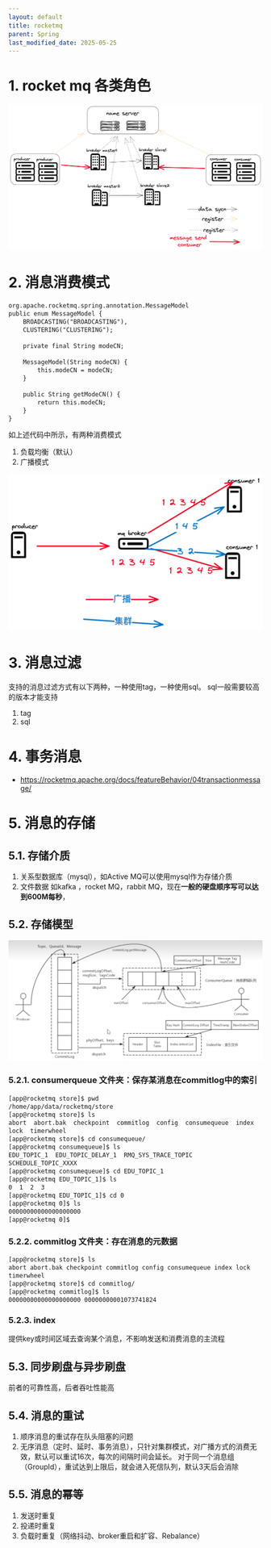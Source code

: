 ```yaml
---
layout: default
title: rocketmq
parent: Spring
last_modified_date: 2025-05-25
---
```


# 1. rocket mq 各类角色

![rocketmq_role.png](img%2Frocketmq_role.png)

# 2. 消息消费模式

```shell 
org.apache.rocketmq.spring.annotation.MessageModel
public enum MessageModel {
    BROADCASTING("BROADCASTING"),
    CLUSTERING("CLUSTERING");

    private final String modeCN;

    MessageModel(String modeCN) {
        this.modeCN = modeCN;
    }

    public String getModeCN() {
        return this.modeCN;
    }
}

```
如上述代码中所示，有两种消费模式
1. 负载均衡（默认）
2. 广播模式

![img.png](img/rocketmq_message_model.png)

# 3. 消息过滤
支持的消息过滤方式有以下两种，一种使用tag，一种使用sql。
sql一般需要较高的版本才能支持
1. tag
2. sql

# 4. 事务消息

- https://rocketmq.apache.org/docs/featureBehavior/04transactionmessage/

# 5. 消息的存储

## 5.1. 存储介质

1. 关系型数据库（mysql），如Active MQ可以使用mysql作为存储介质
2. 文件数据 如kafka ，rocket MQ，rabbit MQ，现在**一般的硬盘顺序写可以达到600M每秒**，

## 5.2. 存储模型
![img.png](img/rocketmq-disk-model.png)
### 5.2.1. consumerqueue 文件夹：保存某消息在commitlog中的索引

```shell
[app@rocketmq store]$ pwd
/home/app/data/rocketmq/store
[app@rocketmq store]$ ls
abort  abort.bak  checkpoint  commitlog  config  consumequeue  index  lock  timerwheel
[app@rocketmq store]$ cd consumequeue/
[app@rocketmq consumequeue]$ ls
EDU_TOPIC_1  EDU_TOPIC_DELAY_1  RMQ_SYS_TRACE_TOPIC  SCHEDULE_TOPIC_XXXX
[app@rocketmq consumequeue]$ cd EDU_TOPIC_1
[app@rocketmq EDU_TOPIC_1]$ ls
0  1  2  3
[app@rocketmq EDU_TOPIC_1]$ cd 0
[app@rocketmq 0]$ ls
00000000000000000000
[app@rocketmq 0]$ 
```

### 5.2.2. commitlog 文件夹：存在消息的元数据
```shell
[app@rocketmq store]$ ls
abort abort.bak checkpoint commitlog config consumequeue index lock timerwheel
[app@rocketmq store]$ cd commitlog/
[app@rocketmq commitlog]$ ls
00000000000000000000 00000000001073741824

```

### 5.2.3. index 
提供key或时间区域去查询某个消息，不影响发送和消费消息的主流程

## 5.3. 同步刷盘与异步刷盘

前者的可靠性高，后者吞吐性能高

## 5.4. 消息的重试

1. 顺序消息的重试存在队头阻塞的问题
2. 无序消息（定时、延时、事务消息），只针对集群模式，对广播方式的消费无效，默认可以重试16次，每次的间隔时间会延长。
  对于同一个消息组（GroupId），重试达到上限后，就会进入死信队列，默认3天后会消除

## 5.5. 消息的幂等

1. 发送时重复
2. 投递时重复
3. 负载时重复（网络抖动、broker重启和扩容、Rebalance）